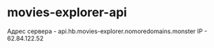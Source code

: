 # movies-explorer-api
Адрес сервера - api.hb.movies-explorer.nomoredomains.monster
IP - 62.84.122.52